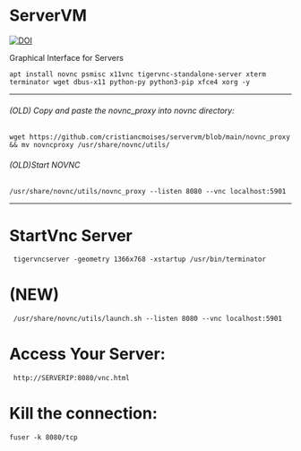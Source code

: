 # ServerVM
[![DOI](https://zenodo.org/badge/692922794.svg)](https://doi.org/10.5281/zenodo.14810100)

Graphical Interface for Servers
       
    apt install novnc psmisc x11vnc tigervnc-standalone-server xterm terminator wget dbus-x11 python-py python3-pip xfce4 xorg -y
__________
###### (OLD) Copy and paste the novnc_proxy into novnc directory:
    wget https://github.com/cristiancmoises/servervm/blob/main/novnc_proxy && mv novncproxy /usr/share/novnc/utils/
###### (OLD)Start NOVNC
    /usr/share/novnc/utils/novnc_proxy --listen 8080 --vnc localhost:5901
__________
# StartVnc Server
     tigervncserver -geometry 1366x768 -xstartup /usr/bin/terminator

# (NEW)
     /usr/share/novnc/utils/launch.sh --listen 8080 --vnc localhost:5901

# Access Your Server:
     http://SERVERIP:8080/vnc.html
  
# Kill the connection:
    fuser -k 8080/tcp
